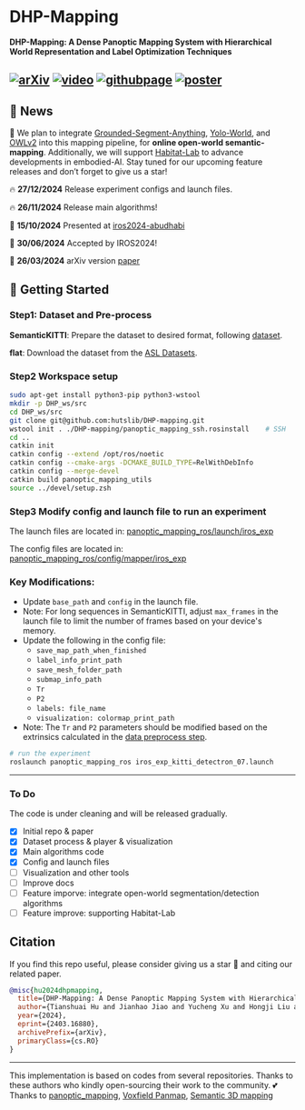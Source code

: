 # DHP-Mapping
**DHP-Mapping: A Dense Panoptic Mapping System with Hierarchical World Representation and Label Optimization Techniques**

[![arXiv](https://img.shields.io/badge/arXiv-2403.16880-b31b1b?logo=arxiv&logoColor=white)](https://arxiv.org/abs/2403.16880)
[![video](https://img.shields.io/badge/video-YouTube-FF0000?logo=youtube&logoColor=white)](https://youtu.be/F1NCSWK26I8)
[![githubpage](https://img.shields.io/badge/Website-DHPMapping-blue)](https://hutslib.github.io/DHP-Mapping/)
[![poster](https://img.shields.io/badge/IROS2024|Poster-6495ed?style=flat&logo=Shotcut&logoColor=wihte)](https://hkustconnect-my.sharepoint.com/:b:/g/personal/thuaj_connect_ust_hk/ESZvkPJNLNhJgKkzg-YgRg0BE7kvqr6TG9x7gPKziITIGQ?e=JkErLB)
---
## 🔔 News

🎊 We plan to integrate [Grounded-Segment-Anything](https://github.com/IDEA-Research/Grounded-Segment-Anything), [Yolo-World](https://github.com/AILab-CVC/YOLO-World), and [OWLv2](https://huggingface.co/docs/transformers/en/model_doc/owlv2) into this mapping pipeline, for **online open-world semantic-mapping**.
Additionally, we will support [Habitat-Lab](https://github.com/facebookresearch/habitat-lab) to advance developments in embodied-AI. Stay tuned for our upcoming feature releases and don’t forget to give us a star!

🔥 **27/12/2024** Release experiment configs and launch files.

🔥 **26/11/2024** Release main algorithms!

🤗 **15/10/2024** Presented at [iros2024-abudhabi](https://iros2024-abudhabi.org/)

🚀 **30/06/2024** Accepted by IROS2024!

📜 **26/03/2024** arXiv version [paper](https://arxiv.org/abs/2403.16880)

## 🎈 Getting Started

### Step1: Dataset and Pre-process
**SemanticKITTI**: Prepare the dataset to desired format, following [dataset](panoptic_mapping_utils/src/kitti_dataset/README.md).

**flat**: Download the dataset from the [ASL Datasets](https://projects.asl.ethz.ch/datasets/doku.php?id=panoptic_mapping).

### Step2 Workspace setup
```bash
sudo apt-get install python3-pip python3-wstool
mkdir -p DHP_ws/src
cd DHP_ws/src
git clone git@github.com:hutslib/DHP-mapping.git
wstool init . ./DHP-mapping/panoptic_mapping_ssh.rosinstall    # SSH
cd ..
catkin init
catkin config --extend /opt/ros/noetic
catkin config --cmake-args -DCMAKE_BUILD_TYPE=RelWithDebInfo
catkin config --merge-devel
catkin build panoptic_mapping_utils
source ../devel/setup.zsh
```

### Step3 Modify config and launch file to run an experiment
The launch files are located in:
[panoptic_mapping_ros/launch/iros_exp](panoptic_mapping_ros/launch/iros_exp)

The config files are located in:
[panoptic_mapping_ros/config/mapper/iros_exp](panoptic_mapping_ros/config/mapper/iros_exp)

### Key Modifications:
- Update `base_path` and `config` in the launch file.
- Note: For long sequences in SemanticKITTI, adjust `max_frames` in the launch file to limit the number of frames based on your device's memory.
- Update the following in the config file:
  - `save_map_path_when_finished`
  - `label_info_print_path`
  - `save_mesh_folder_path`
  - `submap_info_path`
  - `Tr`
  - `P2`
  - `labels: file_name`
  - `visualization: colormap_print_path`
- Note: The `Tr` and `P2` parameters should be modified based on the extrinsics calculated in the [data preprocess step](panoptic_mapping_utils/src/kitti_dataset/README.md#-📌-data-process).

```bash
# run the experiment
roslaunch panoptic_mapping_ros iros_exp_kitti_detectron_07.launch
```
---
### To Do

The code is under cleaning and will be released gradually.

- [x] Initial repo & paper
- [x] Dataset process & player & visualization
- [x] Main algorithms code
- [x] Config and launch files
- [ ] Visualization and other tools
- [ ] Improve docs
- [ ] Feature imporve: integrate open-world segmentation/detection algorithms
- [ ] Feature improve: supporting Habitat-Lab

## Citation

If you find this repo useful, please consider giving us a star 🌟 and citing our related paper.

```bibtex
@misc{hu2024dhpmapping,
  title={DHP-Mapping: A Dense Panoptic Mapping System with Hierarchical World Representation and Label Optimization Techniques},
  author={Tianshuai Hu and Jianhao Jiao and Yucheng Xu and Hongji Liu and Sheng Wang and Ming Liu},
  year={2024},
  eprint={2403.16880},
  archivePrefix={arXiv},
  primaryClass={cs.RO}
}

```
---
This implementation is based on codes from several repositories. Thanks to these authors who kindly open-sourcing their work to the community.
💕 Thanks to [panoptic_mapping](https://github.com/ethz-asl/panoptic_mapping), [Voxfield Panmap](https://github.com/VIS4ROB-lab/voxfield-panmap), [Semantic 3D mapping](https://github.com/shichaoy/semantic_3d_mapping)
